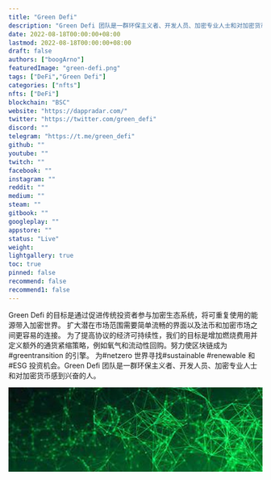 ```yaml
---
title: "Green Defi"
description: "Green Defi 团队是一群环保主义者、开发人员、加密专业人士和对加密货币感到兴奋的人。"
date: 2022-08-18T00:00:00+08:00
lastmod: 2022-08-18T00:00:00+08:00
draft: false
authors: ["boogArno"]
featuredImage: "green-defi.png"
tags: ["DeFi","Green Defi"]
categories: ["nfts"]
nfts: ["DeFi"]
blockchain: "BSC"
website: "https://dappradar.com/"
twitter: "https://twitter.com/green_defi"
discord: ""
telegram: "https://t.me/green_defi"
github: ""
youtube: ""
twitch: ""
facebook: ""
instagram: ""
reddit: ""
medium: ""
steam: ""
gitbook: ""
googleplay: ""
appstore: ""
status: "Live"
weight: 
lightgallery: true
toc: true
pinned: false
recommend: false
recommend1: false
---
```

Green Defi 的目标是通过促进传统投资者参与加密生态系统，将可重复使用的能源带入加密世界。 扩大潜在市场范围需要简单流畅的界面以及法币和加密市场之间更容易的连接。 为了提高协议的经济可持续性，我们的目标是增加燃烧费用并定义额外的通货紧缩策略，例如氧气和流动性回购。努力使区块链成为#greentransition 的引擎。 为#netzero 世界寻找#sustainable #renewable 和#ESG 投资机会。Green Defi 团队是一群环保主义者、开发人员、加密专业人士和对加密货币感到兴奋的人。

![1080x360](1080x360.jpg)